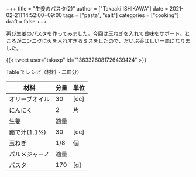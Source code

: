 +++
title = "生姜のパスタ(2)"
author = ["Takaaki ISHIKAWA"]
date = 2021-02-21T14:52:00+09:00
tags = ["pasta", "salt"]
categories = ["cooking"]
draft = false
+++

再び生姜のパスタを作ってみました。今回は玉ねぎを入れて旨味をサポート。ところがニンニクに火を入れすぎるミスをしたので、だいぶ香ばしい一皿になりました。  

{{< tweet user="takaxp" id="1363326081726439424" >}}  

<div class="table-caption">
  <span class="table-number">Table 1</span>:
  レシピ（材料・二皿分）
</div>

| 材料      | 分量 | 単位 |
|---------|----|----|
| オリーブオイル | 30  | [cc] |
| にんにく  | 2   | 片   |
| 生姜      | 適量 |      |
| 茹で汁(1.1%) | 30  | [cc] |
| 玉ねぎ    | 1/8 | 個   |
| パルメジャーノ | 適量 |      |
| パスタ    | 170 | [g]  |